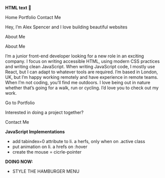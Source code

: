 **HTML text** 🚀

  Home
  Portfolio
  Contact Me

  Hey, I’m Alex Spencer and I love building beautiful websites

  About Me

  About Me

  I’m a junior front-end developer looking for a new role in an exciting company. 
  I focus on writing accessible HTML, using modern CSS practices and writing clean 
  JavaScript. When writing JavaScript code, I mostly use React, but I can adapt to 
  whatever tools are required. I’m based in London, UK, but I’m happy working remotely 
  and have experience in remote teams. When I’m not coding, you’ll find me outdoors. 
  I love being out in nature whether that’s going for a walk, run or cycling. I’d love 
  you to check out my work.

  Go to Portfolio

  Interested in doing a project together?

  Contact Me

**JavaScript Implementations**
- add tabindex=0 attribute to li. a herfs, only when on .active class
- put animation on li. a hrefs on :hover 
- create the mouse = cicrle-pointer 

**DOING NOW:**
- STYLE THE HAMBURGER MENU 
